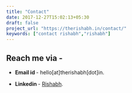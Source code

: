 ```yaml
---
title: "Contact"
date: 2017-12-27T15:02:13+05:30
draft: false
project_url: "https://therishabh.in/contact/"
keywords: ["contact rishabh","rishabh"]
---
```


## Reach me via -
* **Email id  <i style="color: maroon" class='fa fa-envelope'></i>** - hello[at]therishabh[dot]in.

* **Linkedin  <i class='fa fa-linkedin'></i>** - [Rishabh](https://www.linkedin.com/in/the-rishabh/).
